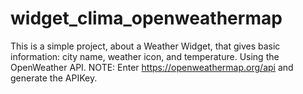 # widget_clima_openweathermap
This is a simple project, about a Weather Widget, that gives basic information: city name, weather icon, and temperature. Using the OpenWeather API. NOTE: Enter https://openweathermap.org/api and generate the APIKey.

